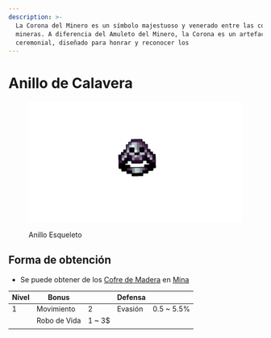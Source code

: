 ```yaml
---
description: >-
  La Corona del Minero es un símbolo majestuoso y venerado entre las comunidades
  mineras. A diferencia del Amuleto del Minero, la Corona es un artefacto
  ceremonial, diseñado para honrar y reconocer los
---
```


# Anillo de Calavera

<figure><img src="../../../../../img/item/accessories/ring/skull_ring.png" alt=""><figcaption><p>Anillo Esqueleto</p></figcaption></figure>

## Forma de obtención

* Se puede obtener de los [Cofre de Madera](.gitbook/assets/category/extra/loot/chest/wood\_chest/wood\_chest.md) en [Mina](.gitbook/assets/category/location/mine/mine.md)

| Nivel | Bonus        |         | Defensa |             |
| ----- | ------------ | ------- | ------- | ----------- |
| 1     | Movimiento   | 2       | Evasión | 0.5 \~ 5.5% |
|       | Robo de Vida | 1 \~ 3$ |         |             |
|       |              |         |         |             |
